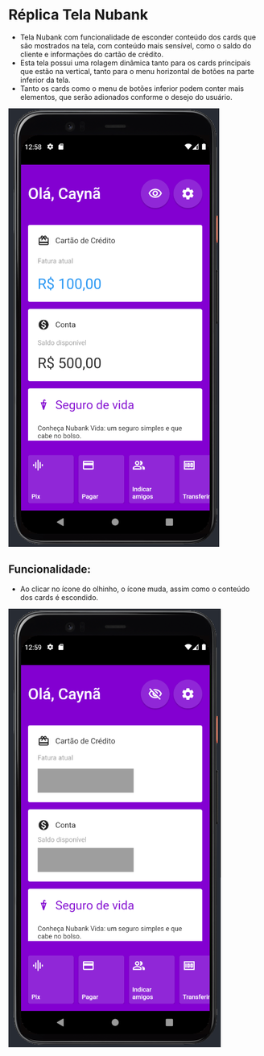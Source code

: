 # Réplica Tela Nubank

- Tela Nubank com funcionalidade de esconder conteúdo dos cards que são mostrados na tela, com conteúdo mais sensível, como o saldo do cliente e informações do cartão de crédito.
- Esta tela possui uma rolagem dinâmica tanto para os cards principais que estão na vertical, tanto para o menu horizontal de botões na parte inferior da tela.
- Tanto os cards como o menu de botões inferior podem conter mais elementos, que serão adionados conforme o desejo do usuário.

![](appImages/appNu1.PNG)

## Funcionalidade:
- Ao clicar no ícone do olhinho, o ícone muda, assim como o conteúdo dos cards é escondido.

![](appImages/appNu2.PNG)
